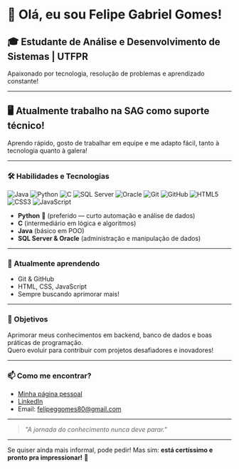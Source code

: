 # 👋 Olá, eu sou Felipe Gabriel Gomes!

## 🎓 Estudante de Análise e Desenvolvimento de Sistemas | UTFPR
Apaixonado por tecnologia, resolução de problemas e aprendizado constante!

---

## 🖥️ Atualmente trabalho na SAG como suporte técnico!
Aprendo rápido, gosto de trabalhar em equipe e me adapto fácil, tanto à tecnologia quanto à galera!

---

### 🛠️ Habilidades e Tecnologias

![Java](https://img.shields.io/badge/-Java-007396?style=flat&logo=java&logoColor=white)
![Python](https://img.shields.io/badge/-Python-3776AB?style=flat&logo=python&logoColor=white)
![C](https://img.shields.io/badge/-C-00599C?style=flat&logo=c&logoColor=white)
![SQL Server](https://img.shields.io/badge/-SQL%20Server-CC2927?style=flat&logo=microsoft-sql-server&logoColor=white)
![Oracle](https://img.shields.io/badge/-Oracle-F80000?style=flat&logo=oracle&logoColor=white)
![Git](https://img.shields.io/badge/-Git-F05032?style=flat&logo=git&logoColor=white)
![GitHub](https://img.shields.io/badge/-GitHub-181717?style=flat&logo=github&logoColor=white)
![HTML5](https://img.shields.io/badge/-HTML5-E34F26?style=flat&logo=html5&logoColor=white)
![CSS3](https://img.shields.io/badge/-CSS3-1572B6?style=flat&logo=css3&logoColor=white)
![JavaScript](https://img.shields.io/badge/-JavaScript-F7DF1E?style=flat&logo=javascript&logoColor=black)

- **Python** 💙 (preferido — curto automação e análise de dados)
- **C** (intermediário em lógica e algoritmos)
- **Java** (básico em POO)
- **SQL Server & Oracle** (administração e manipulação de dados)

---

### 🌱 Atualmente aprendendo

- Git & GitHub
- HTML, CSS, JavaScript
- Sempre buscando aprimorar mais!

---

### 🚀 Objetivos

Aprimorar meus conhecimentos em backend, banco de dados e boas práticas de programação.  
Quero evoluir para contribuir com projetos desafiadores e inovadores!

---

### 📫 Como me encontrar?

- [Minha página pessoal](https://felipe-ggomes.github.io/Repositorio_site_aprendendo/)
- [LinkedIn](https://www.linkedin.com/in/felipe-gabriel-gomes-9194b7283/?trk=opento_sprofile_topcard)
- Email: [felipeggomes80@gmail.com](mailto:felipeggomes80@gmail.com)

---

> _"A jornada do conhecimento nunca deve parar."_

---

Se quiser ainda mais informal, pode pedir!
Mas sim: **está certíssimo e pronto pra impressionar!** 🚀
